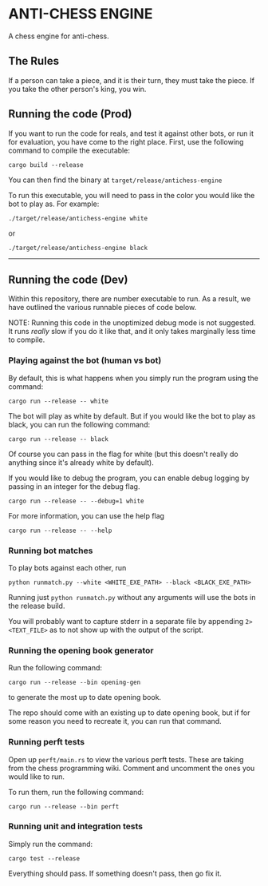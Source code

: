 # ANTI-CHESS ENGINE

A chess engine for anti-chess.  

## The Rules
If a person can take a piece, and it is their turn, they must take the piece. If you take the other person's king, you win.

## Running the code (Prod)
If you want to run the code for reals, and test it against other bots, or run it for evaluation, you have come to the right place. First, use the following command to compile the executable:

```
cargo build --release
```

You can then find the binary at `target/release/antichess-engine`  

To run this executable, you will need to pass in the color you would like the bot to play as. For example:
```
./target/release/antichess-engine white
```
or 
```
./target/release/antichess-engine black
```

---

## Running the code (Dev)
Within this repository, there are number executable to run. As a result, we have outlined the various runnable pieces of code below.  

NOTE: Running this code in the unoptimized debug mode is not suggested. It runs *really* slow if you do it like that, and it only takes marginally less time to compile.

### Playing against the bot (human vs bot)

By default, this is what happens when you simply run the program using the command:
```
cargo run --release -- white
```

The bot will play as white by default. But if you would like the bot to play as black, you can run the following command:
```
cargo run --release -- black
```
Of course you can pass in the flag for white (but this doesn't really do anything since it's already white by default).

If you would like to debug the program, you can enable debug logging by passing in an integer for the debug flag. 
```
cargo run --release -- --debug=1 white
```

For more information, you can use the help flag 
```
cargo run --release -- --help
```

### Running bot matches

To play bots against each other, run
```
python runmatch.py --white <WHITE_EXE_PATH> --black <BLACK_EXE_PATH>
```
Running just `python runmatch.py` without any arguments will use the bots in the release build.

You will probably want to capture stderr in a separate file by appending `2> <TEXT_FILE>` as to not show up with the output of the script.


### Running the opening book generator

Run the following command:
```
cargo run --release --bin opening-gen
```
to generate the most up to date opening book.

The repo should come with an existing up to date opening book, but if for some reason you need to recreate it, you can run that command.


### Running perft tests

Open up `perft/main.rs` to view the various perft tests. These are taking from the chess programming wiki. Comment and uncomment the ones you would like to run.  

To run them, run the following command:
```
cargo run --release --bin perft
```

### Running unit and integration tests

Simply run the command:
```
cargo test --release
```

Everything should pass. If something doesn't pass, then go fix it.
